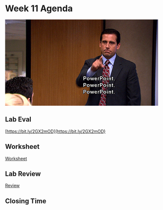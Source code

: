 # Week 11 Agenda
![Image](../.other/pictures/power_point.gif)


## Lab Eval
[https://bit.ly/2GX2mOD](https://bit.ly/2GX2mOD)

## Worksheet
[Worksheet](https://drive.google.com/drive/u/1/folders/1Xm-snRUKKTycqS9ertdgG6O5aVVk3Di-)

## Lab Review
[Review](https://drive.google.com/drive/u/1/folders/1nZ6YBylNteusQhZVGZ6bW0mtEH8o_LKF)


## Closing Time
